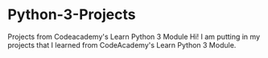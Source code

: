 # Python-3-Projects
Projects from Codeacademy's Learn Python 3 Module
Hi! I am putting in my projects that I learned from CodeAcademy's Learn Python 3 Module.
